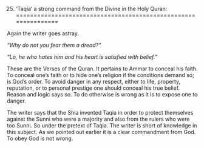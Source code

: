 25. ‘Taqia’ a strong command from the Divine in the Holy Quran:
===============================================================

Again the writer goes astray.

*“Why do not you fear them a dread?”*

*“Lo, he who hates him and his heart is satisfied with belief.”*

These are the Verses of the Quran. It pertains to Ammar to conceal his
faith. To conceal one’s faith or to hide one’s religion if the
conditions demand so; is God’s order. To avoid danger in any respect,
either to life, property, reputation, or to personal prestige one should
conceal his true belief. Reason and logic says so. To do otherwise is
wrong as it is to expose one to danger.

The writer says that the Shia invented Taqia in order to protect
themselves against the Sunni who were a majority and also from the
rulers who were too Sunni. So under the pretext of Taqia. The writer is
short of knowledge in this subject. As we pointed out earlier it is a
clear commandment from God. To obey God is not wrong.


